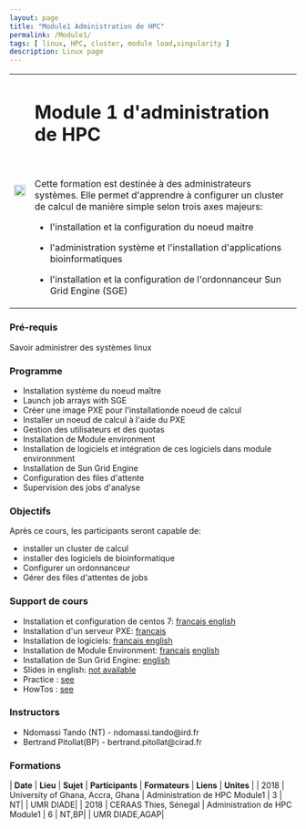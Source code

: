```yaml
---
layout: page
title: "Module1 Administration de HPC"
permalink: /Module1/
tags: [ linux, HPC, cluster, module load,singularity ]
description: Linux page
---
```

<table class="table-contact">
<tr>
<td><img width="100%" src="{{ site.url }}/images/training-hpcadvanced.jpeg" alt="" />
</td>
<td>
<h1> Module 1 d'administration de HPC</h1><br />

Cette formation est destinée à des administrateurs systèmes.
Elle permet d'apprendre à configurer un cluster de calcul de manière simple selon trois axes majeurs:


-  l'installation et  la configuration du noeud  maitre

-  l'administration système  et l'installation d'applications bioinformatiques

-  l'installation et la configuration de l'ordonnanceur  Sun Grid Engine (SGE)

</td>
</tr>
</table>

### Pré-requis
Savoir administrer des systèmes linux



<div id="colonne1">
<h3>Programme</h3>
<ul>
<li> Installation système du noeud maître</li>
<li> Launch job arrays with SGE</li>
<li> Créer une image PXE pour l'installationde noeud de  calcul </li>
<li> Installer un noeud de calcul à l'aide du PXE </li>
<li> Gestion des utilisateurs et des quotas</li>
<li> Installation de Module environment</li>  
<li> Installation de logiciels et intégration de ces logiciels dans module environnment</li>  
<li> Installation de Sun Grid Engine</li> 
<li> Configuration des files d'attente</li> 
<li> Supervision des jobs d'analyse</li>          
</ul>
</div>

<div id="colonne2">
<h3>Objectifs</h3>
Après ce cours, les participants seront capable de:
<ul>
<li>installer un cluster de calcul </li>
<li>installer des logiciels de  bioinformatique</li>
<li>Configurer un ordonnanceur</li>
<li>Gérer des files d'attentes de jobs</li>
</ul>
</div>

<div id="colonne3">
<h3>Support de cours</h3>
<ul>
<li>Installation et configuration de centos 7: <a target="_blank" href="{{ site.url }}/hpc/installationcentos7">francais</a><a target="_blank" href="{{ site.url }}/hpc/centos7installation">  english</a></li>
<li>Installation d'un serveur PXE: <a target="_blank" href="{{ site.url }}/hpc/installationpxe">francais</a></li>
<li>Installation de logiciels: <a target="_blank" href="{{ site.url }}/hpc/installationlogiciel">francais</a><a target="_blank" href="{{ site.url }}/hpc/softwareinstallation"> english</a></li>   
<li>Installation de Module Environment: <a target="_blank" href="{{ site.url }}/hpc/installationmodule">francais</a> 
<a target="_blank" href="{{ site.url }}/hpc/moduleinstallation">  english</a></li> 
<li>Installation de Sun Grid Engine: <a target="_blank" href="{{ site.url }}/hpc/installationsge">english</a></li>
<li>Slides in english: <a target="_blank" href="{{ site.url }}/files/hpc/HPC_Advanced_en.pdf">not available</a></li>
<li>Practice : <a target="_blank" href="{{ site.url }}/hpc/hpcAdvancedPractice">see</a> </li>
<li>HowTos : <a target="_blank" href="{{ site.url }}/hpc/hpcHowto">see</a> </li>
</ul>
</div>

<div id="nextInline" class="clearfix">
<h3>Instructors</h3>
<ul>
    <li>Ndomassi Tando (NT) - ndomassi.tando@ird.fr</li>
    <li>Bertrand Pitollat(BP) - bertrand.pitollat@cirad.fr </li>
    
    
    
</ul>
</div>

### Formations
 
| **Date** | **Lieu** | **Sujet** | **Participants** | **Formateurs** | **Liens** | **Unites** |
| 2018 | University of Ghana, Accra, Ghana |  Administration de HPC Module1  | 3 | NT| | UMR DIADE|
| 2018 | CERAAS Thies, Sénegal |  Administration de HPC Module1  | 6 | NT,BP| | UMR DIADE,AGAP|


